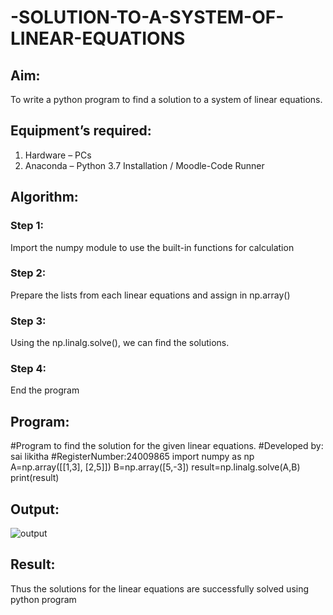 # -SOLUTION-TO-A-SYSTEM-OF-LINEAR-EQUATIONS
## Aim:
To write a python program to find a solution to a system of linear equations.
## Equipment’s required:
1. 	Hardware – PCs
2. 	Anaconda – Python 3.7 Installation / Moodle-Code Runner
## Algorithm:
### Step 1: 
Import the numpy module to use the built-in functions for calculation
### Step 2: 
Prepare the lists from each linear equations and assign in np.array()
### Step 3: 
Using the np.linalg.solve(), we can find the solutions.
### Step 4: 
End the program
## Program:
#Program to find the solution for the given linear equations.
#Developed by: sai likitha
#RegisterNumber:24009865
import numpy as np
A=np.array([[1,3], [2,5]])
B=np.array([5,-3])
result=np.linalg.solve(A,B)
print(result)
## Output:
![output](https://github.com/user-attachments/assets/0a4720d4-3c32-418c-ba1b-7d5d9fbc8fe4)
## Result: 
Thus the solutions for the linear equations are successfully solved using python program

